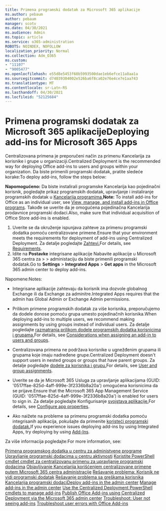 ```yaml
---
title: Primena programski dodatak za Microsoft 365 aplikacije
ms.author: pebaum
author: pebaum
manager: scotv
ms.date: 04/30/2021
ms.audience: Admin
ms.topic: article
ms.service: o365-administration
ROBOTS: NOINDEX, NOFOLLOW
localization_priority: Normal
ms.collection: Adm_O365
ms.custom:
- "11107"
- "9005477"
ms.openlocfilehash: e55d8e5453f60b5993500dae1eb6efce11a8aa1a
ms.sourcegitcommit: d74039304002e526ba6f8ca02e76e4ce7e1aa743
ms.translationtype: MT
ms.contentlocale: sr-Latn-RS
ms.lasthandoff: 04/30/2021
ms.locfileid: "52125684"
---
```

# <a name="deploying-add-ins-for-microsoft-365-apps"></a><span data-ttu-id="84be9-102">Primena programski dodatak za Microsoft 365 aplikacije</span><span class="sxs-lookup"><span data-stu-id="84be9-102">Deploying add-ins for Microsoft 365 Apps</span></span>

<span data-ttu-id="84be9-103">Centralizovana primena je preporučeni način za primenu Kancelarija za korisnike i grupe u organizaciji.</span><span class="sxs-lookup"><span data-stu-id="84be9-103">Centralized Deployment is the recommended way for deploying Office add-ins to users and groups within your organization.</span></span> <span data-ttu-id="84be9-104">Da biste primenili programski dodatak, pratite sledeće korake:</span><span class="sxs-lookup"><span data-stu-id="84be9-104">To deploy add-ins, follow the steps below:</span></span>

<span data-ttu-id="84be9-105">**Napomogućeno:** Da biste instalirali programske Kancelarija kao pojedinačni korisnik, pogledajte prikaz programskih dodatak, upravljanje i instaliranje programskih dodatak u [Kancelarija programima.](https://support.microsoft.com/topic/view-manage-and-install-add-ins-in-office-programs-16278816-1948-4028-91e5-76dca5380f8d)</span><span class="sxs-lookup"><span data-stu-id="84be9-105">**Note:** To install add-ins for Office as an individual user, see [View, manage, and install add-ins in Office programs](https://support.microsoft.com/topic/view-manage-and-install-add-ins-in-office-programs-16278816-1948-4028-91e5-76dca5380f8d).</span></span> <span data-ttu-id="84be9-106">Takođe se uverite da je omogućena pojedinačna Kancelarija prodavnice programski dodaci.</span><span class="sxs-lookup"><span data-stu-id="84be9-106">Also, make sure that individual acquisition of Office Store add-ins is enabled.</span></span> 

1. <span data-ttu-id="84be9-107">Uverite se da okruženje ispunjava zahteve za primenu programski dodatka pomoću centralizovane primene.</span><span class="sxs-lookup"><span data-stu-id="84be9-107">Ensure that your environment meets the requirements for deployment of add-ins using Centralized Deployment.</span></span> <span data-ttu-id="84be9-108">Za detalje pogledajte [Zahtevi.](https://docs.microsoft.com/microsoft-365/admin/manage/centralized-deployment-of-add-ins?#requirements)</span><span class="sxs-lookup"><span data-stu-id="84be9-108">For details, see [Requirements](https://docs.microsoft.com/microsoft-365/admin/manage/centralized-deployment-of-add-ins?#requirements).</span></span>
2. <span data-ttu-id="84be9-109">Idite na **Postavke** integrisane aplikacije Nabavite aplikacije u Microsoft 365 centra za  >    >   administaciju da biste primenili programski dodatak.</span><span class="sxs-lookup"><span data-stu-id="84be9-109">Go to **Settings** > **Integrated Apps** > **Get apps** in the Microsoft 365 admin center to deploy add-ins.</span></span> 

<span data-ttu-id="84be9-110">Napomene:</span><span class="sxs-lookup"><span data-stu-id="84be9-110">Notes:</span></span> 

- <span data-ttu-id="84be9-111">Integrisane aplikacije zahtevaju da korisnik ima dozvole globalnog Exchange ili da Exchange za adminitre.</span><span class="sxs-lookup"><span data-stu-id="84be9-111">Integrated Apps requires that the admin has Global Admin or Exchange Admin permissions.</span></span>

- <span data-ttu-id="84be9-112">Prilikom primene programskih dodatak za više korisnika, preporučujemo da dodele donose pomoću grupa umesto pojedinačnih korisnika.</span><span class="sxs-lookup"><span data-stu-id="84be9-112">When deploying add-ins to multiple users, we recommend making assignments by using groups instead of individual users.</span></span> <span data-ttu-id="84be9-113">Za detalje pogledajte [razmatranja prilikom dodele programskih dodatka korisnicima i grupama.](https://docs.microsoft.com/microsoft-365/admin/manage/manage-deployment-of-add-ins?view=o365-worldwide#considerations-when-assigning-an-add-in-to-users-and-groups)</span><span class="sxs-lookup"><span data-stu-id="84be9-113">For details, see [Considerations when assigning an add-in to users and groups](https://docs.microsoft.com/microsoft-365/admin/manage/manage-deployment-of-add-ins?view=o365-worldwide#considerations-when-assigning-an-add-in-to-users-and-groups).</span></span>

- <span data-ttu-id="84be9-114">Centralizovana primena ne podržava korisnike u ugnežđenim grupama ili grupama koje imaju nadređene grupe.</span><span class="sxs-lookup"><span data-stu-id="84be9-114">Centralized Deployment doesn't support users in nested groups or groups that have parent groups.</span></span> <span data-ttu-id="84be9-115">Za detalje pogledajte [dodele za korisnika i grupu.](https://docs.microsoft.com/microsoft-365/admin/manage/centralized-deployment-of-add-ins?view=o365-worldwide#user-and-group-assignments)</span><span class="sxs-lookup"><span data-stu-id="84be9-115">For details, see [User and group assignments](https://docs.microsoft.com/microsoft-365/admin/manage/centralized-deployment-of-add-ins?view=o365-worldwide#user-and-group-assignments).</span></span>

- <span data-ttu-id="84be9-116">Uverite se da je Microsoft 365 Usluga za upravljanje aplikacijama (GUID: '0517ffae-825d-4aff-999e-3f2336b8a20a') omogućena korisnicima da se prijave.</span><span class="sxs-lookup"><span data-stu-id="84be9-116">Ensure that the Microsoft 365 App Management Service (GUID: '0517ffae-825d-4aff-999e-3f2336b8a20a') is enabled for users to sign in.</span></span> <span data-ttu-id="84be9-117">Za detalje pogledajte Konfigurisanje [svojstava aplikacije.](https://docs.microsoft.com/azure/active-directory/manage-apps/add-application-portal-configure#configure-app-properties)</span><span class="sxs-lookup"><span data-stu-id="84be9-117">For details, see [Configure app properties](https://docs.microsoft.com/azure/active-directory/manage-apps/add-application-portal-configure#configure-app-properties).</span></span>

- <span data-ttu-id="84be9-118">Ako naižete na probleme sa primenu programski dodatka pomoću integrisanih aplikacija, pokušajte da primenite [koristeći programski dodatak.](https://admin.microsoft.com/AdminPortal/Home?#/Settings/AddIns)</span><span class="sxs-lookup"><span data-stu-id="84be9-118">If you experience issues deploying add-ins by using Integrated Apps, try deploying by using [Add-Ins](https://admin.microsoft.com/AdminPortal/Home?#/Settings/AddIns).</span></span>

<span data-ttu-id="84be9-119">Za više informacija pogledajte:</span><span class="sxs-lookup"><span data-stu-id="84be9-119">For more information, see:</span></span>

<span data-ttu-id="84be9-120">[Primena programskog dodatka u centru za administvene programe](https://docs.microsoft.com/microsoft-365/admin/manage/manage-deployment-of-add-ins) 
 [Upravljanje programski dodacima u centru aktivnosti](https://docs.microsoft.com/microsoft-365/admin/manage/manage-addins-in-the-admin-center) 
 [Koristite PowerShell cmdlet cmdlet za centralizovanu primenu za upravljanje programski dodacima](https://docs.microsoft.com/microsoft-365/enterprise/use-the-centralized-deployment-powershell-cmdlets-to-manage-add-ins) 
 [Objavljivanje Kancelarija korišćenjem centralizovane primene putem Microsoft 365 centra administracije](https://docs.microsoft.com/office/dev/add-ins/publish/centralized-deployment#publish-an-office-add-in-via-centralized-deployment) 
 [Rešavanje problema: Korisnik ne vidi programski dodatak](https://docs.microsoft.com/office365/troubleshoot/access-management/user-not-seeing-add-ins) 
 [Rešavanje problema sa greškama korisnika Kancelarija programski dodaci](https://docs.microsoft.com/office/dev/add-ins/testing/testing-and-troubleshooting)</span><span class="sxs-lookup"><span data-stu-id="84be9-120">[Deploy add-ins in the admin center](https://docs.microsoft.com/microsoft-365/admin/manage/manage-deployment-of-add-ins)
[Manage add-ins in the admin center](https://docs.microsoft.com/microsoft-365/admin/manage/manage-addins-in-the-admin-center)
[Use the Centralized Deployment PowerShell cmdlets to manage add-ins](https://docs.microsoft.com/microsoft-365/enterprise/use-the-centralized-deployment-powershell-cmdlets-to-manage-add-ins)
[Publish Office Add-ins using Centralized Deployment via the Microsoft 365 admin center](https://docs.microsoft.com/office/dev/add-ins/publish/centralized-deployment#publish-an-office-add-in-via-centralized-deployment)
[Troubleshoot: User not seeing add-ins](https://docs.microsoft.com/office365/troubleshoot/access-management/user-not-seeing-add-ins)
[Troubleshoot user errors with Office Add-ins](https://docs.microsoft.com/office/dev/add-ins/testing/testing-and-troubleshooting)</span></span>